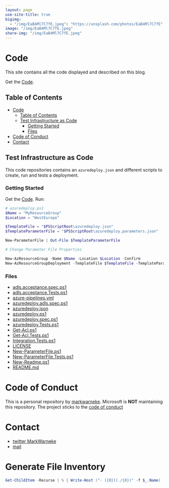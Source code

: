 ```yaml
---
layout: page
use-site-title: true
bigimg:
  - "/img/EaB4Ml7C7fE.jpeg": "https://unsplash.com/photos/EaB4Ml7C7fE"
image: "/img/EaB4Ml7C7fE.jpeg"
share-img: "/img/EaB4Ml7C7fE.jpeg"
---
```


# Code

This site contains all the code displayed and described on this blog.

Get the [Code](https://github.com/MarkWarneke/markwarneke.github.io/tree/master/code).

## Table of Contents

- [Code](#code)
  - [Table of Contents](#table-of-contents)
  - [Test Infrastructure as Code](#test-infrastructure-as-code)
    - [Getting Started](#getting-started)
    - [Files](#files)
- [Code of Conduct](#code-of-conduct)
- [Contact](#contact)

## Test Infrastructure as Code

This code repositories contains an `azuredeploy.json` and different scripts to create, run and tests a deployment.

### Getting Started

Get the [Code](https://github.com/MarkWarneke/markwarneke.github.io/tree/master/code).
Run:

```powershell
# azuredeploy.ps1
$Name = "MyResourceGroup"
$Location = "WestEurope"

$TemplateFile = "$PSScriptRoot\azuredeploy.json"
$TemplateParameterFile = "$PSScriptRoot\azuredeploy.parameters.json"

New-ParameterFile | Out-File $TemplateParameterFile

# Change Parameter File Properties

New-AzResourceGroup -Name $Name -Location $Location -Confirm
New-AzResourceGroupDeployment -TemplateFile $TemplateFile -TemplateParameterFile $TemplateParameterFile -Verbose
```

### Files

- [adls.acceptance.spec.ps1](./adls.acceptance.spec.ps1)
- [adls.acceptance.Tests.ps1](./adls.acceptance.Tests.ps1)
- [azure-pipelines.yml](./azure-pipelines.yml)
- [azuredeploy.adls.spec.ps1](./azuredeploy.adls.spec.ps1)
- [azuredeploy.json](./azuredeploy.json)
- [azuredeploy.ps1](./azuredeploy.ps1)
- [azuredeploy.spec.ps1](./azuredeploy.spec.ps1)
- [azuredeploy.Tests.ps1](./azuredeploy.Tests.ps1)
- [Get-Acl.ps1](./Get-Acl.ps1)
- [Get-Acl.Tests.ps1](./Get-Acl.Tests.ps1)
- [Integration.Tests.ps1](./Integration.Tests.ps1)
- [LICENSE](./LICENSE)
- [New-ParameterFile.ps1](./New-ParameterFile.ps1)
- [New-ParameterFile.Tests.ps1](./New-ParameterFile.Tests.ps1)
- [New-Readme.ps1](./New-Readme.ps1)
- [README.md](./README.md)

# Code of Conduct

This is a personal repository by [markwarneke](https://github.com/markwarneke).
Microsoft is **NOT** maintaining this repository.
The project sticks to the [code of conduct](https://microsoft.github.io/codeofconduct/)

# Contact

- [twitter MarkWarneke](https://twitter.com/MarkWarneke)
- [mail](mailto:mark.warneke@microsoft.com)

# Generate File Inventory

```powershell
Get-ChildItem -Recurse | % { Write-Host ("- [{0}](./{0})" -f $_.Name)  }
```
